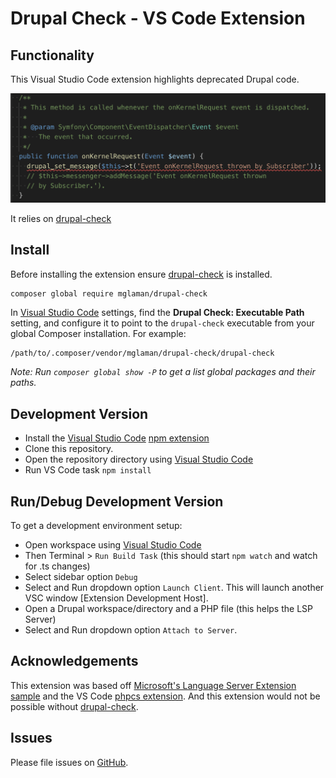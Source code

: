 # Drupal Check - VS Code Extension

## Functionality

This Visual Studio Code extension highlights deprecated Drupal code.

![Screen shot](https://raw.githubusercontent.com/bbeversdorf/vscode-drupal-check/master/images/sample.png)

It relies on [drupal-check](https://github.com/mglaman/drupal-check)

## Install

Before installing the extension ensure [drupal-check](https://github.com/mglaman/drupal-check) is installed.

```bash
composer global require mglaman/drupal-check
```

In [Visual Studio Code](https://code.visualstudio.com/) settings, find the **Drupal Check: Executable Path** setting, and configure it to point to the `drupal-check` executable from your global Composer installation. For example:

```
/path/to/.composer/vendor/mglaman/drupal-check/drupal-check
```

_Note: Run `composer global show -P` to get a list global packages and their paths._

## Development Version

- Install the [Visual Studio Code](https://code.visualstudio.com/) [npm extension](https://marketplace.visualstudio.com/items?itemName=eg2.vscode-npm-script)
- Clone this repository.
- Open the repository directory using [Visual Studio Code](https://code.visualstudio.com/)
- Run VS Code task `npm install`

## Run/Debug Development Version

To get a development environment setup:

- Open workspace using [Visual Studio Code](https://code.visualstudio.com/)
- Then Terminal > `Run Build Task` (this should start `npm watch` and watch for .ts changes)
- Select sidebar option `Debug`
- Select and Run dropdown option `Launch Client`. This will launch another VSC window [Extension Development Host].
- Open a Drupal workspace/directory and a PHP file (this helps the LSP Server)
- Select and Run dropdown option `Attach to Server`.

## Acknowledgements

This extension was based off [Microsoft's Language Server Extension sample](https://github.com/Microsoft/vscode-extension-samples/tree/master/lsp-sample) and the VS Code [phpcs extension](https://github.com/ikappas/vscode-phpcs). And this extension would not be possible without [drupal-check](https://github.com/mglaman/drupal-check).

## Issues

Please file issues on [GitHub](https://github.com/bbeversdorf/vscode-drupal-check).
